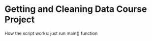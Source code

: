 Getting and Cleaning Data Course Project
========================================
How the script works:
  just run main() function
